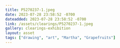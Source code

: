 ```yaml
---
title: P5270237-1.jpeg
date: 2023-07-28 23:58:52 -0700
dateadded: 2023-07-28 23:58:52 -0700
link: /assets/clearings/P5270237-1.jpeg
gallery: clearings-exhibition
layout: asset
tags: ["drawing", "art", "Martha", "Grapefruits"]
--- 
```

